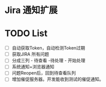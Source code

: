 # Jira 通知扩展

# TODO List

- [ ] 自动获取Token，自动检测Token过期
- [ ] 获取JIRA 所有问题
- [ ] 分成三列 - 待查看 -待处理 - 开始处理
- [ ] 系统通知+浏览器通知
- [ ] 问题Reopen后，回到待查看队列
- [ ] 增加催促服务器。开发能收到测试的催促通知。
